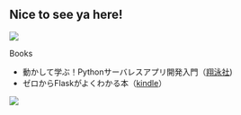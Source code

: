 ## Nice to see ya here!
[![](https://img.shields.io/badge/email-chngng0103%40gmail.com-red)](mailto:chngng0103@gmail.com)

Books
- 動かして学ぶ！Pythonサーバレスアプリ開発入門（[翔泳社](https://www.shoeisha.co.jp/book/detail/9784798169729))
- ゼロからFlaskがよくわかる本（[kindle](https://www.amazon.co.jp/dp/B07F2X9GRQ)）

![](https://github-profile-summary-cards.vercel.app/api/cards/profile-details?username=chaingng&theme=vue)

<!--
<div>
  <img align="left" width="35%" height="35%" src="https://github-readme-stats.vercel.app/api/top-langs/?username=chaingng&layout=compact">
  <img align="right" width="60%" height="60%" src="https://github-readme-stats.vercel.app/api?username=chaingng&show_icons=true&count_private=true">
</div>


[![trophy](https://github-profile-trophy.vercel.app/?username=chaingng)](https://github.com/ryo-ma/github-profile-trophy)
-->


<!--
**chaingng/chaingng** is a ✨ _special_ ✨ repository because its `README.md` (this file) appears on your GitHub profile.

Here are some ideas to get you started:

- 🔭 I’m currently working on ...
- 🌱 I’m currently learning ...
- 👯 I’m looking to collaborate on ...
- 🤔 I’m looking for help with ...
- 💬 Ask me about ...
- 📫 How to reach me: ...
- 😄 Pronouns: ...
- ⚡ Fun fact: ...
-->

<!-- <a href="https://github.com/anuraghazra/github-readme-stats">
  <img align="center"　width="400" src="https://github-readme-stats.vercel.app/api/top-langs/?username=chaingng&hide=html,css&layout=compact" />
</a>
<a href="https://github.com/anuraghazra/convoychat">
  <img align="center" width="400" src="https://github-readme-stats.vercel.app/api?username=chaingng&count_private=true&hide=prs&show_icons=true&include_all_commits=true" />
</a>


[![trophy](https://github-profile-trophy.vercel.app/?username=chaingng)](https://github.com/ryo-ma/github-profile-trophy)
 -->
